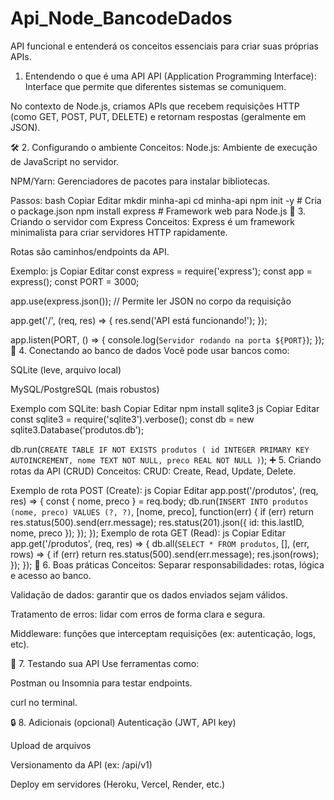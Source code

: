 # Api_Node_BancodeDados
 API funcional e entenderá os conceitos essenciais para criar suas próprias APIs.
 1. Entendendo o que é uma API
API (Application Programming Interface): Interface que permite que diferentes sistemas se comuniquem.

No contexto de Node.js, criamos APIs que recebem requisições HTTP (como GET, POST, PUT, DELETE) e retornam respostas (geralmente em JSON).

🛠 2. Configurando o ambiente
Conceitos:
Node.js: Ambiente de execução de JavaScript no servidor.

NPM/Yarn: Gerenciadores de pacotes para instalar bibliotecas.

Passos:
bash
Copiar
Editar
mkdir minha-api
cd minha-api
npm init -y              # Cria o package.json
npm install express      # Framework web para Node.js
🧭 3. Criando o servidor com Express
Conceitos:
Express é um framework minimalista para criar servidores HTTP rapidamente.

Rotas são caminhos/endpoints da API.

Exemplo:
js
Copiar
Editar
const express = require('express');
const app = express();
const PORT = 3000;

app.use(express.json()); // Permite ler JSON no corpo da requisição

app.get('/', (req, res) => {
  res.send('API está funcionando!');
});

app.listen(PORT, () => {
  console.log(`Servidor rodando na porta ${PORT}`);
});
🧩 4. Conectando ao banco de dados
Você pode usar bancos como:

SQLite (leve, arquivo local)

MySQL/PostgreSQL (mais robustos)

Exemplo com SQLite:
bash
Copiar
Editar
npm install sqlite3
js
Copiar
Editar
const sqlite3 = require('sqlite3').verbose();
const db = new sqlite3.Database('produtos.db');

db.run(`CREATE TABLE IF NOT EXISTS produtos (
  id INTEGER PRIMARY KEY AUTOINCREMENT,
  nome TEXT NOT NULL,
  preco REAL NOT NULL
)`);
➕ 5. Criando rotas da API (CRUD)
Conceitos:
CRUD: Create, Read, Update, Delete.

Exemplo de rota POST (Create):
js
Copiar
Editar
app.post('/produtos', (req, res) => {
  const { nome, preco } = req.body;
  db.run(`INSERT INTO produtos (nome, preco) VALUES (?, ?)`, [nome, preco], function(err) {
    if (err) return res.status(500).send(err.message);
    res.status(201).json({ id: this.lastID, nome, preco });
  });
});
Exemplo de rota GET (Read):
js
Copiar
Editar
app.get('/produtos', (req, res) => {
  db.all(`SELECT * FROM produtos`, [], (err, rows) => {
    if (err) return res.status(500).send(err.message);
    res.json(rows);
  });
});
🧽 6. Boas práticas
Conceitos:
Separar responsabilidades: rotas, lógica e acesso ao banco.

Validação de dados: garantir que os dados enviados sejam válidos.

Tratamento de erros: lidar com erros de forma clara e segura.

Middleware: funções que interceptam requisições (ex: autenticação, logs, etc).

🧪 7. Testando sua API
Use ferramentas como:

Postman ou Insomnia para testar endpoints.

curl no terminal.

🔒 8. Adicionais (opcional)
Autenticação (JWT, API key)

Upload de arquivos

Versionamento da API (ex: /api/v1)

Deploy em servidores (Heroku, Vercel, Render, etc.)